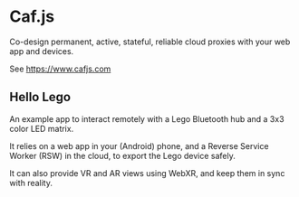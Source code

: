 # Caf.js

Co-design permanent, active, stateful, reliable cloud proxies with your web app and devices.

See https://www.cafjs.com

## Hello Lego

An example app to interact remotely with a Lego Bluetooth hub and a 3x3 color LED matrix.

It relies on a web app in your (Android) phone, and a Reverse Service Worker (RSW) in the cloud, to export the Lego device safely.

It can also provide VR and AR views using WebXR, and keep them in sync with reality.
